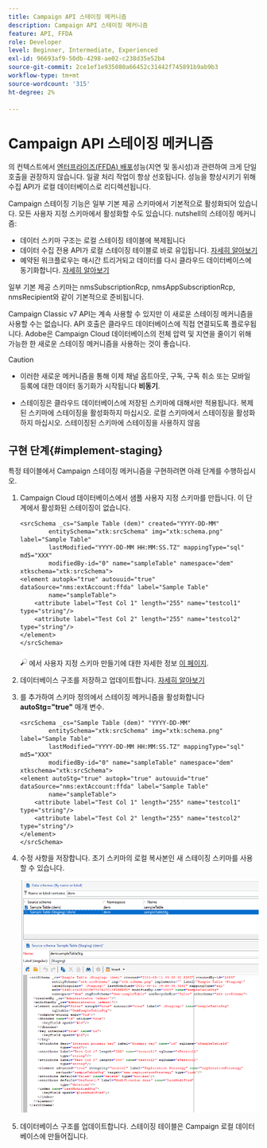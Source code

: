 ```yaml
---
title: Campaign API 스테이징 메커니즘
description: Campaign API 스테이징 메커니즘
feature: API, FFDA
role: Developer
level: Beginner, Intermediate, Experienced
exl-id: 96693af9-50db-4298-ae02-c238d35e52b4
source-git-commit: 2ce1ef1e935080a66452c31442f745891b9ab9b3
workflow-type: tm+mt
source-wordcount: '315'
ht-degree: 2%

---
```


# Campaign API 스테이징 메커니즘

의 컨텍스트에서 [엔터프라이즈(FFDA) 배포](enterprise-deployment.md)성능(지연 및 동시성)과 관련하여 크게 단일 호출을 권장하지 않습니다. 일괄 처리 작업이 항상 선호됩니다. 성능을 향상시키기 위해 수집 API가 로컬 데이터베이스로 리디렉션됩니다.

Campaign 스테이징 기능은 일부 기본 제공 스키마에서 기본적으로 활성화되어 있습니다. 모든 사용자 지정 스키마에서 활성화할 수도 있습니다. nutshell의 스테이징 메커니즘:

* 데이터 스키마 구조는 로컬 스테이징 테이블에 복제됩니다
* 데이터 수집 전용 API가 로컬 스테이징 테이블로 바로 유입됩니다. [자세히 알아보기](new-apis.md)
* 예약된 워크플로우는 매시간 트리거되고 데이터를 다시 클라우드 데이터베이스에 동기화합니다. [자세히 알아보기](replication.md)

일부 기본 제공 스키마는 nmsSubscriptionRcp, nmsAppSubscriptionRcp, nmsRecipient와 같이 기본적으로 준비됩니다.

Campaign Classic v7 API는 계속 사용할 수 있지만 이 새로운 스테이징 메커니즘을 사용할 수는 없습니다. API 호출은 클라우드 데이터베이스에 직접 연결되도록 플로우됩니다. Adobe은 Campaign Cloud 데이터베이스의 전체 압력 및 지연을 줄이기 위해 가능한 한 새로운 스테이징 메커니즘을 사용하는 것이 좋습니다.

>[!CAUTION]
>
>* 이러한 새로운 메커니즘을 통해 이제 채널 옵트아웃, 구독, 구독 취소 또는 모바일 등록에 대한 데이터 동기화가 시작됩니다 **비동기**.
>
>* 스테이징은 클라우드 데이터베이스에 저장된 스키마에 대해서만 적용됩니다. 복제된 스키마에 스테이징을 활성화하지 마십시오. 로컬 스키마에서 스테이징을 활성화하지 마십시오. 스테이징된 스키마에 스테이징을 사용하지 않음
>


## 구현 단계{#implement-staging}

특정 테이블에서 Campaign 스테이징 메커니즘을 구현하려면 아래 단계를 수행하십시오.

1. Campaign Cloud 데이터베이스에서 샘플 사용자 지정 스키마를 만듭니다. 이 단계에서 활성화된 스테이징이 없습니다.

   ```
   <srcSchema _cs="Sample Table (dem)" created="YYYY-DD-MM"
           entitySchema="xtk:srcSchema" img="xtk:schema.png" label="Sample Table"
           lastModified="YYYY-DD-MM HH:MM:SS.TZ" mappingType="sql" md5="XXX"
           modifiedBy-id="0" name="sampleTable" namespace="dem" xtkschema="xtk:srcSchema">
   <element autopk="true" autouuid="true" dataSource="nms:extAccount:ffda" label="Sample Table"
           name="sampleTable">
       <attribute label="Test Col 1" length="255" name="testcol1" type="string"/>
       <attribute label="Test Col 2" length="255" name="testcol2" type="string"/>
   </element>
   </srcSchema>
   ```

   ![](../assets/do-not-localize/glass.png) 에서 사용자 지정 스키마 만들기에 대한 자세한 정보 [이 페이지](../dev/create-schema.md).

1. 데이터베이스 구조를 저장하고 업데이트합니다.  [자세히 알아보기](../dev/update-database-structure.md)

1. 를 추가하여 스키마 정의에서 스테이징 메커니즘을 활성화합니다 **autoStg=&quot;true&quot;** 매개 변수.

   ```
   <srcSchema _cs="Sample Table (dem)" "YYYY-DD-MM"
           entitySchema="xtk:srcSchema" img="xtk:schema.png" label="Sample Table"
           lastModified="YYYY-DD-MM HH:MM:SS.TZ" mappingType="sql" md5="XXX"
           modifiedBy-id="0" name="sampleTable" namespace="dem" xtkschema="xtk:srcSchema">
   <element autoStg="true" autopk="true" autouuid="true" dataSource="nms:extAccount:ffda" label="Sample Table"
           name="sampleTable">
       <attribute label="Test Col 1" length="255" name="testcol1" type="string"/>
       <attribute label="Test Col 2" length="255" name="testcol2" type="string"/>
   </element>
   </srcSchema>
   ```

1. 수정 사항을 저장합니다. 초기 스키마의 로컬 복사본인 새 스테이징 스키마를 사용할 수 있습니다.

   ![](assets/staging-mechanism.png)

1. 데이터베이스 구조를 업데이트합니다. 스테이징 테이블은 Campaign 로컬 데이터베이스에 만들어집니다.
